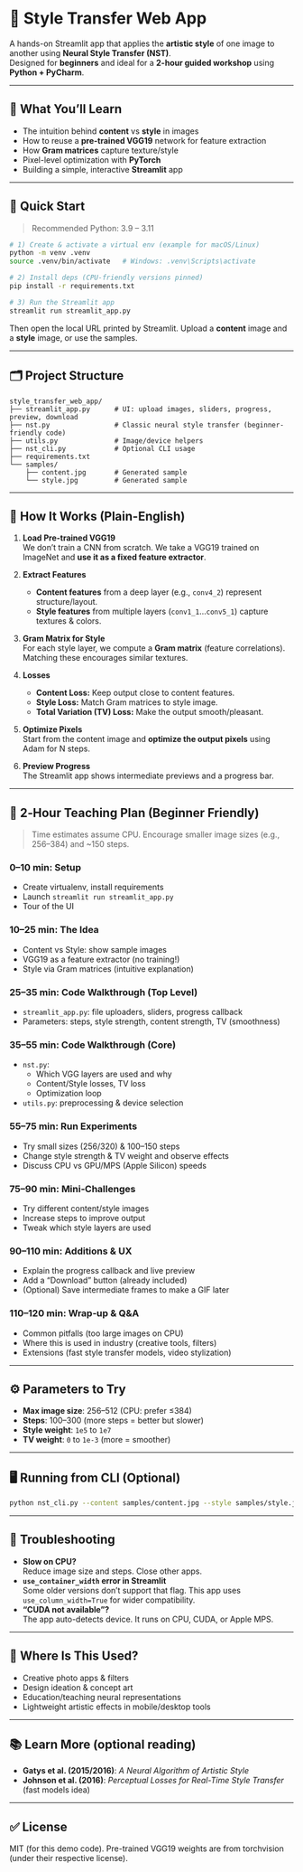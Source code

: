 # 🎨 Style Transfer Web App 

A hands-on Streamlit app that applies the **artistic style** of one image to another using **Neural Style Transfer (NST)**.  
Designed for **beginners** and ideal for a **2-hour guided workshop** using **Python + PyCharm**.

---

## 🧠 What You’ll Learn
- The intuition behind **content** vs **style** in images
- How to reuse a **pre-trained VGG19** network for feature extraction
- How **Gram matrices** capture texture/style
- Pixel-level optimization with **PyTorch**
- Building a simple, interactive **Streamlit** app

---

## 🏁 Quick Start

> Recommended Python: 3.9 – 3.11

```bash
# 1) Create & activate a virtual env (example for macOS/Linux)
python -m venv .venv
source .venv/bin/activate   # Windows: .venv\Scripts\activate

# 2) Install deps (CPU-friendly versions pinned)
pip install -r requirements.txt

# 3) Run the Streamlit app
streamlit run streamlit_app.py
```

Then open the local URL printed by Streamlit. Upload a **content** image and a **style** image, or use the samples.

---

## 🗂 Project Structure
```
style_transfer_web_app/
├── streamlit_app.py      # UI: upload images, sliders, progress, preview, download
├── nst.py                # Classic neural style transfer (beginner-friendly code)
├── utils.py              # Image/device helpers
├── nst_cli.py            # Optional CLI usage
├── requirements.txt
└── samples/
    ├── content.jpg       # Generated sample
    └── style.jpg         # Generated sample
```

---

## 🧪 How It Works (Plain-English)

1. **Load Pre-trained VGG19**  
   We don’t train a CNN from scratch. We take a VGG19 trained on ImageNet and **use it as a fixed feature extractor**.

2. **Extract Features**  
   - **Content features** from a deep layer (e.g., `conv4_2`) represent structure/layout.
   - **Style features** from multiple layers (`conv1_1`…`conv5_1`) capture textures & colors.

3. **Gram Matrix for Style**  
   For each style layer, we compute a **Gram matrix** (feature correlations). Matching these encourages similar textures.

4. **Losses**  
   - **Content Loss:** Keep output close to content features.  
   - **Style Loss:** Match Gram matrices to style image.  
   - **Total Variation (TV) Loss:** Make the output smooth/pleasant.

5. **Optimize Pixels**  
   Start from the content image and **optimize the output pixels** using Adam for N steps.

6. **Preview Progress**  
   The Streamlit app shows intermediate previews and a progress bar.

---

## 🧰 2‑Hour Teaching Plan (Beginner Friendly)

> Time estimates assume CPU. Encourage smaller image sizes (e.g., 256–384) and ~150 steps.

### 0–10 min: Setup
- Create virtualenv, install requirements
- Launch `streamlit run streamlit_app.py`
- Tour of the UI

### 10–25 min: The Idea
- Content vs Style: show sample images
- VGG19 as a feature extractor (no training!)
- Style via Gram matrices (intuitive explanation)

### 25–35 min: Code Walkthrough (Top Level)
- `streamlit_app.py`: file uploaders, sliders, progress callback
- Parameters: steps, style strength, content strength, TV (smoothness)

### 35–55 min: Code Walkthrough (Core)
- `nst.py`: 
  - Which VGG layers are used and why
  - Content/Style losses, TV loss
  - Optimization loop
- `utils.py`: preprocessing & device selection

### 55–75 min: Run Experiments
- Try small sizes (256/320) & 100–150 steps
- Change style strength & TV weight and observe effects
- Discuss CPU vs GPU/MPS (Apple Silicon) speeds

### 75–90 min: Mini‑Challenges
- Try different content/style images
- Increase steps to improve output
- Tweak which style layers are used

### 90–110 min: Additions & UX
- Explain the progress callback and live preview
- Add a “Download” button (already included)
- (Optional) Save intermediate frames to make a GIF later

### 110–120 min: Wrap‑up & Q&A
- Common pitfalls (too large images on CPU)
- Where this is used in industry (creative tools, filters)
- Extensions (fast style transfer models, video stylization)

---

## ⚙️ Parameters to Try

- **Max image size**: 256–512 (CPU: prefer ≤384)  
- **Steps**: 100–300 (more steps = better but slower)  
- **Style weight**: `1e5` to `1e7`  
- **TV weight**: `0` to `1e-3` (more = smoother)

---

## 🖥️ Running from CLI (Optional)

```bash
python nst_cli.py --content samples/content.jpg --style samples/style.jpg --out stylized.jpg --size 384 --steps 150
```

---

## 🧩 Troubleshooting

- **Slow on CPU?**  
  Reduce image size and steps. Close other apps.
- **`use_container_width` error in Streamlit**  
  Some older versions don’t support that flag. This app uses `use_column_width=True` for wider compatibility.
- **“CUDA not available”?**  
  The app auto-detects device. It runs on CPU, CUDA, or Apple MPS.

---

## 🧠 Where Is This Used?
- Creative photo apps & filters
- Design ideation & concept art
- Education/teaching neural representations
- Lightweight artistic effects in mobile/desktop tools

---

## 📚 Learn More (optional reading)
- **Gatys et al. (2015/2016)**: *A Neural Algorithm of Artistic Style*
- **Johnson et al. (2016)**: *Perceptual Losses for Real-Time Style Transfer* (fast models idea)

---

## ✅ License
MIT (for this demo code). Pre-trained VGG19 weights are from torchvision (under their respective license).
